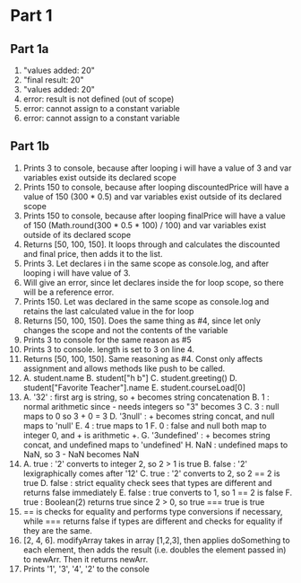 # Part 1
## Part 1a
1. "values added: 20"
2. "final result: 20"
3. "values added: 20"
4. error: result is not defined (out of scope)
5. error: cannot assign to a constant variable
6. error: cannot assign to a constant variable

## Part 1b
1. Prints 3 to console, because after looping i will have a value of 3 and var variables exist outside its declared scope
2. Prints 150 to console, because after looping discountedPrice will have a value of 150 (300 * 0.5) and var variables exist outside of its declared scope
3. Prints 150 to console, because after looping finalPrice will have a value of 150 (Math.round(300 * 0.5 * 100) / 100) and var variables exist outside of its declared scope
4. Returns \[50, 100, 150\]. It loops through and calculates the discounted and final price, then adds it to the list.
5. Prints 3. Let declares i in the same scope as console.log, and after looping i will have value of 3.
6. Will give an error, since let declares inside the for loop scope, so there will be a reference error.
7. Prints 150. Let was declared in the same scope as console.log and retains the last calculated value in the for loop
8. Returns \[50, 100, 150\]. Does the same thing as #4, since let only changes the scope and not the contents of the variable
9. Prints 3 to console for the same reason as #5
10. Prints 3 to console. length is set to 3 on line 4.
11. Returns \[50, 100, 150\]. Same reasoning as #4. Const only affects assignment and allows methods like push to be called.
12. 
    A. student.name
    B. student\["h b"\]
    C. student.greeting()
    D. student\["Favorite Teacher"\].name
    E. student.courseLoad\[0\]
13. 
    A. '32' : first arg is string, so + becomes string concatenation
    B. 1 : normal arithmetic since - needs integers so "3" becomes 3
    C. 3 : null maps to 0 so 3 + 0 = 3
    D. '3null' : + becomes string concat, and null maps to 'null'
    E. 4 : true maps to 1
    F. 0 : false and null both map to integer 0, and + is arithmetic +.
    G. '3undefined' : + becomes string concat, and undefined maps to 'undefined'
    H. NaN : undefined maps to NaN, so 3 - NaN becomes NaN
14. 
    A. true : '2' converts to integer 2, so 2 > 1 is true
    B. false : '2' lexigraphically comes after '12'
    C. true : '2' converts to 2, so 2 == 2 is true
    D. false : strict equality check sees that types are different and returns false immediately
    E. false : true converts to 1, so 1 == 2 is false
    F. true : Boolean(2) returns true since 2 > 0, so true === true is true
15. == is checks for equality and performs type conversions if necessary, while === returns false if types are different and checks for equality if they are the same.
17. \[2, 4, 6\]. modifyArray takes in array \[1,2,3\], then applies doSomething to each element, then adds the result (i.e. doubles the element passed in) to newArr. Then it returns newArr.
19. Prints '1', '3', '4', '2' to the console
